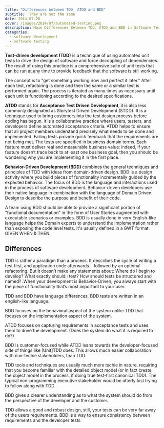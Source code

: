 ```yaml
---
title: "Differences between TDD, ATDD and BDD"
subtitle:  They are not the same
date: 2014-07-28
cover: /images/2014/07/automated-testing.png
description: Main Differences Between TDD, ATDD and BDD in Software Testing.
categories:
  - software development
  - software testing
---
```


__Test-driven development (TDD)__ is a technique of using automated unit tests to drive the design of software and force decoupling of dependencies. The result of using this practice is a comprehensive suite of unit tests that can be run at any time to provide feedback that the software is still working.

The concept is to "get something working now and perfect it later." After each test, refactoring is done and then the same or a similar test is performed again. The process is iterated as many times as necessary until each unit is functioning according to the desired specifications.


__ATDD__ stands for __Acceptance Test Driven Development__, it is also less commonly designated as Storytest Driven Development (STDD). It is a technique used to bring customers into the test design process before coding has begun. It is a collaborative practice where users, testers, and developers define automated acceptance criteria. ATDD helps to ensure that all project members understand precisely what needs to be done and implemented. Failing tests provide quick feedback that the requirements are not being met. The tests are specified in business domain terms. Each feature must deliver real and measurable business value: indeed, if your feature doesn’t trace back to at least one business goal, then you should be wondering why you are implementing it in the first place.

__Behavior-Driven Development (BDD)__ combines the general techniques and principles of TDD with ideas from domain-driven design. BDD is a design activity where you build pieces of functionality incrementally guided by the expected behavior. The focus of BDD is the language and interactions used in the process of software development. Behavior-driven developers use their native language in combination with the language of Domain Driven Design to describe the purpose and benefit of their code.

A team using BDD should be able to provide a significant portion of "functional documentation" in the form of User Stories augmented with executable scenarios or examples.  BDD is usually done in very English-like language helps the Domain experts to understand the implementation rather than exposing the code level tests. It's usually defined in a GWT format: GIVEN WHEN & THEN.


## Differences

TDD is rather a paradigm than a process. It describes the cycle of writing a test first, and application code afterwards – followed by an optional refactoring. But it doesn’t make any statements about: Where do I begin to develop? What exactly should I test? How should tests be structured and named? .When your development is Behavior-Driven, you always start with the piece of functionality that’s most important to your user.

TDD and BDD have language differences, BDD tests are written in an english-like language.

BDD focuses on the behavioral aspect of the system unlike TDD that focuses on the implementation aspect of the system.

ATDD focuses on capturing requirements in acceptance tests and uses them to drive the development. (Does the system do what it is required to do?)

BDD is customer-focused while ATDD leans towards the developer-focused side of things like [Unit]TDD does. This allows much easier collaboration with non-techie stakeholders, than TDD.

TDD tools and techniques are usually much more techie in nature, requiring that you become familiar with the detailed object model (or in fact create the object model in the process, if doing true test-first canonical TDD). The typical non-programming executive stakeholder would be utterly lost trying to follow along with TDD.

BDD gives a clearer understanding as to what the system should do from the perspective of the developer and the customer.

TDD allows a good and robust design, still, your tests can be very far away of the users requirements. BDD is a way to ensure consistency between requirements and the developer tests.
